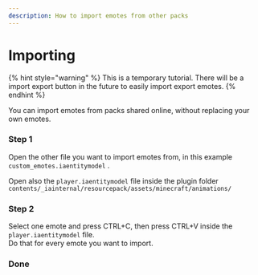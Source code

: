 ```yaml
---
description: How to import emotes from other packs
---
```


# Importing

{% hint style="warning" %}
This is a temporary tutorial. There will be a import export button in the future to easily import export emotes.
{% endhint %}

You can import emotes from packs shared online, without replacing your own emotes.

### Step 1

Open the other file you want to import emotes from, in this example `custom_emotes.iaentitymodel` .

Open also the `player.iaentitymodel` file inside the plugin folder `contents/_iainternal/resourcepack/assets/minecraft/animations/`

### Step 2

Select one emote and press CTRL+C, then press CTRL+V inside the `player.iaentitymodel` file.\
Do that for every emote you want to import.

### Done
